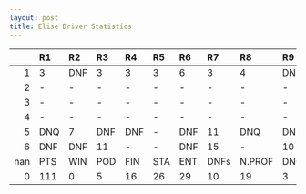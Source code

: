 ```yaml
---
layout: post 
title: Elise Driver Statistics
--- 
```


|     | R1   | R2   | R3   | R4   | R5   | R6   | R7   | R8     | R9   | R10   | R11   | R12   | Points   | Pos   |
|----:|:-----|:-----|:-----|:-----|:-----|:-----|:-----|:-------|:-----|:------|:------|:------|:---------|:------|
|   1 | 3    | DNF  | 3    | 3    | 3    | 6    | 3    | 4      | DNF  | 4     | DNF   | 7     | 70.0     | 6.0   |
|   2 | -    | -    | -    | -    | -    | -    | -    | -      | -    | -     | -     | -     | 105.0    | 3.0   |
|   3 | -    | -    | -    | -    | -    | -    | -    | -      | -    | -     | -     | -     | 129.0    | 3.0   |
|   4 | -    | -    | -    | -    | -    | -    | -    | -      | -    | -     | -     | -     | 131.0    | 2.0   |
|   5 | DNQ  | 7    | DNF  | DNF  | -    | DNF  | 11   | DNQ    | DNF  | DNQ   | 16    | 16    | 60.0     | 8.0   |
|   6 | DNF  | DNF  | 11   | -    | -    | DNF  | 15   | -      | 10   | nan   | nan   | nan   | 103.0    | 1.0   |
| nan | PTS  | WIN  | POD  | FIN  | STA  | ENT  | DNFs | N.PROF | DNQ  | %FIN  | PPR   | BST   | CHA      | RNK   |
|   0 | 111  | 0    | 5    | 16   | 26   | 29   | 10   | 19     | 3    | 61.54 | 3.83  | 3     | 0.0      | 17.0  |